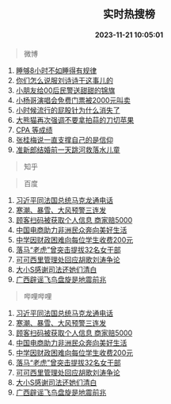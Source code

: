 <div align="center"><h2>实时热搜榜</h2><h4>2023-11-21 10:05:01</h4></div>

> 微博  

1. [睡够8小时不如睡得有规律](https://s.weibo.com/weibo?q=%23%E7%9D%A1%E5%A4%9F8%E5%B0%8F%E6%97%B6%E4%B8%8D%E5%A6%82%E7%9D%A1%E5%BE%97%E6%9C%89%E8%A7%84%E5%BE%8B%23&t=31&band_rank=1&Refer=top)<br />
2. [你们怎么说服刘诗诗干这事儿的](https://s.weibo.com/weibo?q=%E4%BD%A0%E4%BB%AC%E6%80%8E%E4%B9%88%E8%AF%B4%E6%9C%8D%E5%88%98%E8%AF%97%E8%AF%97%E5%B9%B2%E8%BF%99%E4%BA%8B%E5%84%BF%E7%9A%84&t=31&band_rank=2&Refer=top)<br />
3. [小朋友给00后民警送甜甜的锦旗](https://s.weibo.com/weibo?q=%23%E5%B0%8F%E6%9C%8B%E5%8F%8B%E7%BB%9900%E5%90%8E%E6%B0%91%E8%AD%A6%E9%80%81%E7%94%9C%E7%94%9C%E7%9A%84%E9%94%A6%E6%97%97%23&t=31&band_rank=3&Refer=top)<br />
4. [小杨哥演唱会免费门票被2000元叫卖](https://s.weibo.com/weibo?q=%23%E5%B0%8F%E6%9D%A8%E5%93%A5%E6%BC%94%E5%94%B1%E4%BC%9A%E5%85%8D%E8%B4%B9%E9%97%A8%E7%A5%A8%E8%A2%AB2000%E5%85%83%E5%8F%AB%E5%8D%96%23&t=31&band_rank=4&Refer=top)<br />
5. [小时候流行的屁股针为什么消失了](https://s.weibo.com/weibo?q=%23%E5%B0%8F%E6%97%B6%E5%80%99%E6%B5%81%E8%A1%8C%E7%9A%84%E5%B1%81%E8%82%A1%E9%92%88%E4%B8%BA%E4%BB%80%E4%B9%88%E6%B6%88%E5%A4%B1%E4%BA%86%23&t=31&band_rank=5&Refer=top)<br />
6. [大熊猫再次强调不要拿拍蒜的刀切苹果](https://s.weibo.com/weibo?q=%23%E5%A4%A7%E7%86%8A%E7%8C%AB%E5%86%8D%E6%AC%A1%E5%BC%BA%E8%B0%83%E4%B8%8D%E8%A6%81%E6%8B%BF%E6%8B%8D%E8%92%9C%E7%9A%84%E5%88%80%E5%88%87%E8%8B%B9%E6%9E%9C%23&t=31&band_rank=6&Refer=top)<br />
7. [CPA 等成绩](https://s.weibo.com/weibo?q=CPA%20%E7%AD%89%E6%88%90%E7%BB%A9&t=31&band_rank=7&Refer=top)<br />
8. [张桂梅说一直支撑自己的是信仰](https://s.weibo.com/weibo?q=%23%E5%BC%A0%E6%A1%82%E6%A2%85%E8%AF%B4%E4%B8%80%E7%9B%B4%E6%94%AF%E6%92%91%E8%87%AA%E5%B7%B1%E7%9A%84%E6%98%AF%E4%BF%A1%E4%BB%B0%23&t=31&band_rank=8&Refer=top)<br />
9. [准新郎结婚前一天跳河救落水儿童](https://s.weibo.com/weibo?q=%23%E5%87%86%E6%96%B0%E9%83%8E%E7%BB%93%E5%A9%9A%E5%89%8D%E4%B8%80%E5%A4%A9%E8%B7%B3%E6%B2%B3%E6%95%91%E8%90%BD%E6%B0%B4%E5%84%BF%E7%AB%A5%23&t=31&band_rank=9&Refer=top)<br />

> 知乎  


> 百度  

1. [习近平同法国总统马克龙通电话](https://www.baidu.com/s?wd=%E4%B9%A0%E8%BF%91%E5%B9%B3%E5%90%8C%E6%B3%95%E5%9B%BD%E6%80%BB%E7%BB%9F%E9%A9%AC%E5%85%8B%E9%BE%99%E9%80%9A%E7%94%B5%E8%AF%9D&sa=fyb_news&rsv_dl=fyb_news)<br />
2. [寒潮、暴雪、大风预警三连发](https://www.baidu.com/s?wd=%E5%AF%92%E6%BD%AE%E3%80%81%E6%9A%B4%E9%9B%AA%E3%80%81%E5%A4%A7%E9%A3%8E%E9%A2%84%E8%AD%A6%E4%B8%89%E8%BF%9E%E5%8F%91&sa=fyb_news&rsv_dl=fyb_news)<br />
3. [顾客扫码被获取个人信息 商家赔5000](https://www.baidu.com/s?wd=%E9%A1%BE%E5%AE%A2%E6%89%AB%E7%A0%81%E8%A2%AB%E8%8E%B7%E5%8F%96%E4%B8%AA%E4%BA%BA%E4%BF%A1%E6%81%AF+%E5%95%86%E5%AE%B6%E8%B5%945000&sa=fyb_news&rsv_dl=fyb_news)<br />
4. [中国电商助力非洲民众奔向美好生活](https://www.baidu.com/s?wd=%E4%B8%AD%E5%9B%BD%E7%94%B5%E5%95%86%E5%8A%A9%E5%8A%9B%E9%9D%9E%E6%B4%B2%E6%B0%91%E4%BC%97%E5%A5%94%E5%90%91%E7%BE%8E%E5%A5%BD%E7%94%9F%E6%B4%BB&sa=fyb_news&rsv_dl=fyb_news)<br />
5. [中学因财政困难向每位学生收费200元](https://www.baidu.com/s?wd=%E4%B8%AD%E5%AD%A6%E5%9B%A0%E8%B4%A2%E6%94%BF%E5%9B%B0%E9%9A%BE%E5%90%91%E6%AF%8F%E4%BD%8D%E5%AD%A6%E7%94%9F%E6%94%B6%E8%B4%B9200%E5%85%83&sa=fyb_news&rsv_dl=fyb_news)<br />
6. [落马“老虎”曾突击提拔32名女干部](https://www.baidu.com/s?wd=%E8%90%BD%E9%A9%AC%E2%80%9C%E8%80%81%E8%99%8E%E2%80%9D%E6%9B%BE%E7%AA%81%E5%87%BB%E6%8F%90%E6%8B%9432%E5%90%8D%E5%A5%B3%E5%B9%B2%E9%83%A8&sa=fyb_news&rsv_dl=fyb_news)<br />
7. [可可西里管理处回应胡歌刘涛争论](https://www.baidu.com/s?wd=%E5%8F%AF%E5%8F%AF%E8%A5%BF%E9%87%8C%E7%AE%A1%E7%90%86%E5%A4%84%E5%9B%9E%E5%BA%94%E8%83%A1%E6%AD%8C%E5%88%98%E6%B6%9B%E4%BA%89%E8%AE%BA&sa=fyb_news&rsv_dl=fyb_news)<br />
8. [大小S感谢司法还她们清白](https://www.baidu.com/s?wd=%E5%A4%A7%E5%B0%8FS%E6%84%9F%E8%B0%A2%E5%8F%B8%E6%B3%95%E8%BF%98%E5%A5%B9%E4%BB%AC%E6%B8%85%E7%99%BD&sa=fyb_news&rsv_dl=fyb_news)<br />
9. [广西辟谣飞鸟盘旋是地震前兆](https://www.baidu.com/s?wd=%E5%B9%BF%E8%A5%BF%E8%BE%9F%E8%B0%A3%E9%A3%9E%E9%B8%9F%E7%9B%98%E6%97%8B%E6%98%AF%E5%9C%B0%E9%9C%87%E5%89%8D%E5%85%86&sa=fyb_news&rsv_dl=fyb_news)<br />

> 哔哩哔哩  

1. [习近平同法国总统马克龙通电话](https://www.baidu.com/s?wd=%E4%B9%A0%E8%BF%91%E5%B9%B3%E5%90%8C%E6%B3%95%E5%9B%BD%E6%80%BB%E7%BB%9F%E9%A9%AC%E5%85%8B%E9%BE%99%E9%80%9A%E7%94%B5%E8%AF%9D&sa=fyb_news&rsv_dl=fyb_news)<br />
2. [寒潮、暴雪、大风预警三连发](https://www.baidu.com/s?wd=%E5%AF%92%E6%BD%AE%E3%80%81%E6%9A%B4%E9%9B%AA%E3%80%81%E5%A4%A7%E9%A3%8E%E9%A2%84%E8%AD%A6%E4%B8%89%E8%BF%9E%E5%8F%91&sa=fyb_news&rsv_dl=fyb_news)<br />
3. [顾客扫码被获取个人信息 商家赔5000](https://www.baidu.com/s?wd=%E9%A1%BE%E5%AE%A2%E6%89%AB%E7%A0%81%E8%A2%AB%E8%8E%B7%E5%8F%96%E4%B8%AA%E4%BA%BA%E4%BF%A1%E6%81%AF+%E5%95%86%E5%AE%B6%E8%B5%945000&sa=fyb_news&rsv_dl=fyb_news)<br />
4. [中国电商助力非洲民众奔向美好生活](https://www.baidu.com/s?wd=%E4%B8%AD%E5%9B%BD%E7%94%B5%E5%95%86%E5%8A%A9%E5%8A%9B%E9%9D%9E%E6%B4%B2%E6%B0%91%E4%BC%97%E5%A5%94%E5%90%91%E7%BE%8E%E5%A5%BD%E7%94%9F%E6%B4%BB&sa=fyb_news&rsv_dl=fyb_news)<br />
5. [中学因财政困难向每位学生收费200元](https://www.baidu.com/s?wd=%E4%B8%AD%E5%AD%A6%E5%9B%A0%E8%B4%A2%E6%94%BF%E5%9B%B0%E9%9A%BE%E5%90%91%E6%AF%8F%E4%BD%8D%E5%AD%A6%E7%94%9F%E6%94%B6%E8%B4%B9200%E5%85%83&sa=fyb_news&rsv_dl=fyb_news)<br />
6. [落马“老虎”曾突击提拔32名女干部](https://www.baidu.com/s?wd=%E8%90%BD%E9%A9%AC%E2%80%9C%E8%80%81%E8%99%8E%E2%80%9D%E6%9B%BE%E7%AA%81%E5%87%BB%E6%8F%90%E6%8B%9432%E5%90%8D%E5%A5%B3%E5%B9%B2%E9%83%A8&sa=fyb_news&rsv_dl=fyb_news)<br />
7. [可可西里管理处回应胡歌刘涛争论](https://www.baidu.com/s?wd=%E5%8F%AF%E5%8F%AF%E8%A5%BF%E9%87%8C%E7%AE%A1%E7%90%86%E5%A4%84%E5%9B%9E%E5%BA%94%E8%83%A1%E6%AD%8C%E5%88%98%E6%B6%9B%E4%BA%89%E8%AE%BA&sa=fyb_news&rsv_dl=fyb_news)<br />
8. [大小S感谢司法还她们清白](https://www.baidu.com/s?wd=%E5%A4%A7%E5%B0%8FS%E6%84%9F%E8%B0%A2%E5%8F%B8%E6%B3%95%E8%BF%98%E5%A5%B9%E4%BB%AC%E6%B8%85%E7%99%BD&sa=fyb_news&rsv_dl=fyb_news)<br />
9. [广西辟谣飞鸟盘旋是地震前兆](https://www.baidu.com/s?wd=%E5%B9%BF%E8%A5%BF%E8%BE%9F%E8%B0%A3%E9%A3%9E%E9%B8%9F%E7%9B%98%E6%97%8B%E6%98%AF%E5%9C%B0%E9%9C%87%E5%89%8D%E5%85%86&sa=fyb_news&rsv_dl=fyb_news)<br />
